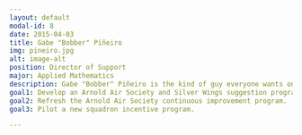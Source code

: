 ```yaml
---
layout: default
modal-id: 8
date: 2015-04-03
title: Gabe "Bobber" Piñeiro
img: pineiro.jpg
alt: image-alt
position: Director of Support
major: Applied Mathematics
description: Gabe "Bobber" Piñeiro is the kind of guy everyone wants on their team. His commitment to excellence and willingness to voice the unpopular opinion makes him a key part of every organization he works with. As a member of the Squadron Support team, the Public Affairs Officer, as well as our CSCOP, he's has the widespread experience necessary to mentor squadrons needing development and evaluate awards to ensure our hardest workers are recognized by their fellow Arnies.
goal1: Develop an Arnold Air Society and Silver Wings suggestion program.
goal2: Refresh the Arnold Air Society continuous improvement program.
goal3: Pilot a new squadron incentive program.

---
```

